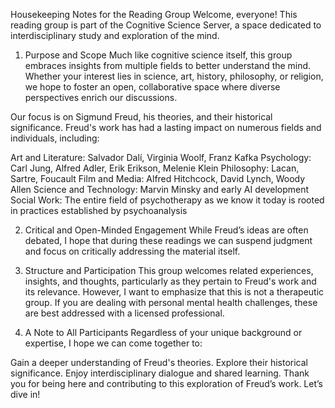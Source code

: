 Housekeeping Notes for the Reading Group
Welcome, everyone! This reading group is part of the Cognitive Science Server, a space dedicated to interdisciplinary study and exploration of the mind.

1. Purpose and Scope
Much like cognitive science itself, this group embraces insights from multiple fields to better understand the mind. Whether your interest lies in science, art, history, philosophy, or religion, we hope to foster an open, collaborative space where diverse perspectives enrich our discussions.

Our focus is on Sigmund Freud, his theories, and their historical significance. Freud's work has had a lasting impact on numerous fields and individuals, including:

Art and Literature: Salvador Dalí, Virginia Woolf, Franz Kafka
Psychology: Carl Jung, Alfred Adler, Erik Erikson, Melenie Klein
Philosophy: Lacan, Sartre, Foucault
Film and Media: Alfred Hitchcock, David Lynch, Woody Allen
Science and Technology: Marvin Minsky and early AI development
Social Work: The entire field of psychotherapy as we know it today is rooted in practices established by psychoanalysis

2. Critical and Open-Minded Engagement
While Freud’s ideas are often debated, I hope that during these readings we can suspend judgment and focus on critically addressing the material itself. 

3. Structure and Participation
This group welcomes related experiences, insights, and thoughts, particularly as they pertain to Freud's work and its relevance.
However, I want to emphasize that this is not a therapeutic group. If you are dealing with personal mental health challenges, these are best addressed with a licensed professional.

4. A Note to All Participants
Regardless of your unique background or expertise, I hope we can come together to:

Gain a deeper understanding of Freud's theories.
Explore their historical significance.
Enjoy interdisciplinary dialogue and shared learning.
Thank you for being here and contributing to this exploration of Freud’s work. Let’s dive in!